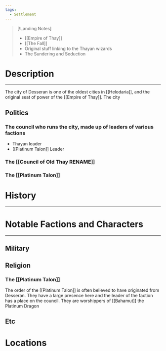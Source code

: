 ```yaml
---
tags:
  - Settlement
---
```

>[!Landing Notes]
>- [[Empire of Thay]]
>- [[The Fall]]
>- Original stuff linking to the Thayan wizards
>- The Sundering and Seduction
# Description
---
The city of Desseran is one of the oldest cities in [[Helodaria]], and the original seat of power of the [[Empire of Thay]]. The city
## Politics
### The council who runs the city, made up of leaders of various factions
- Thayan leader
- [[Platinum Talon]] Leader
### The [[Council of Old Thay RENAME]]
### The [[Platinum Talon]]

# History
---

# Notable Factions and Characters
---
## Military

## Religion
### The [[Platinum Talon]]
The order of the [[Platinum Talon]] is often believed to have originated from Desseran. They have a large presence here and the leader of the faction has a place on the council. They are worshippers of [[Bahamut]] the Platinum Dragon
## Etc
# Locations
